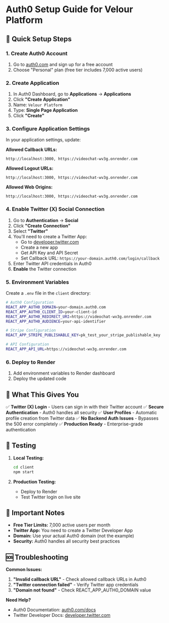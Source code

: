 # Auth0 Setup Guide for Velour Platform

## 🚀 **Quick Setup Steps**

### 1. **Create Auth0 Account**
1. Go to [auth0.com](https://auth0.com) and sign up for a free account
2. Choose "Personal" plan (free tier includes 7,000 active users)

### 2. **Create Application**
1. In Auth0 Dashboard, go to **Applications** → **Applications**
2. Click **"Create Application"**
3. Name: `Velour Platform`
4. Type: **Single Page Application**
5. Click **"Create"**

### 3. **Configure Application Settings**
In your application settings, update:

**Allowed Callback URLs:**
```
http://localhost:3000, https://videochat-wv3g.onrender.com
```

**Allowed Logout URLs:**
```
http://localhost:3000, https://videochat-wv3g.onrender.com
```

**Allowed Web Origins:**
```
http://localhost:3000, https://videochat-wv3g.onrender.com
```

### 4. **Enable Twitter (X) Social Connection**
1. Go to **Authentication** → **Social**
2. Click **"Create Connection"**
3. Select **"Twitter"**
4. You'll need to create a Twitter App:
   - Go to [developer.twitter.com](https://developer.twitter.com)
   - Create a new app
   - Get API Key and API Secret
   - Set Callback URL: `https://your-domain.auth0.com/login/callback`
5. Enter Twitter API credentials in Auth0
6. **Enable** the Twitter connection

### 5. **Environment Variables**
Create a `.env` file in the `client` directory:

```bash
# Auth0 Configuration
REACT_APP_AUTH0_DOMAIN=your-domain.auth0.com
REACT_APP_AUTH0_CLIENT_ID=your-client-id
REACT_APP_AUTH0_REDIRECT_URI=https://videochat-wv3g.onrender.com
REACT_APP_AUTH0_AUDIENCE=your-api-identifier

# Stripe Configuration
REACT_APP_STRIPE_PUBLISHABLE_KEY=pk_test_your_stripe_publishable_key

# API Configuration
REACT_APP_API_URL=https://videochat-wv3g.onrender.com
```

### 6. **Deploy to Render**
1. Add environment variables to Render dashboard
2. Deploy the updated code

## 🎯 **What This Gives You**

✅ **Twitter (X) Login** - Users can sign in with their Twitter account
✅ **Secure Authentication** - Auth0 handles all security
✅ **User Profiles** - Automatic profile creation from Twitter data
✅ **No Backend Auth Issues** - Bypasses the 500 error completely
✅ **Production Ready** - Enterprise-grade authentication

## 🔧 **Testing**

1. **Local Testing:**
   ```bash
   cd client
   npm start
   ```

2. **Production Testing:**
   - Deploy to Render
   - Test Twitter login on live site

## 🚨 **Important Notes**

- **Free Tier Limits:** 7,000 active users per month
- **Twitter App:** You need to create a Twitter Developer App
- **Domain:** Use your actual Auth0 domain (not the example)
- **Security:** Auth0 handles all security best practices

## 🆘 **Troubleshooting**

**Common Issues:**
1. **"Invalid callback URL"** - Check allowed callback URLs in Auth0
2. **"Twitter connection failed"** - Verify Twitter app credentials
3. **"Domain not found"** - Check REACT_APP_AUTH0_DOMAIN value

**Need Help?**
- Auth0 Documentation: [auth0.com/docs](https://auth0.com/docs)
- Twitter Developer Docs: [developer.twitter.com](https://developer.twitter.com)
